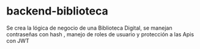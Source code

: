 # backend-biblioteca
Se crea la lógica de negocio de una Biblioteca Digital, se manejan contraseñas con hash , manejo de roles de usuario y protección a las Apis con JWT
